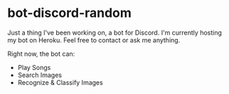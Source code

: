 # bot-discord-random
Just a thing I've been working on, a bot for Discord. I'm currently hosting my bot on Heroku. Feel free to contact or ask me anything.

Right now, the bot can:
* Play Songs
* Search Images
* Recognize & Classify Images

